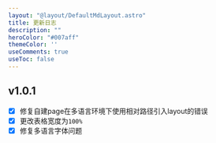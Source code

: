 ```yaml
---
layout: "@layout/DefaultMdLayout.astro"
title: 更新日志
description: ""
heroColor: "#007aff"
themeColor: ''
useComments: true
useToc: false
---
```


## v1.0.1

- [x] 修复自建page在多语言环境下使用相对路径引入layout的错误
- [x] 更改表格宽度为`100%`
- [x] 修复多语言字体问题